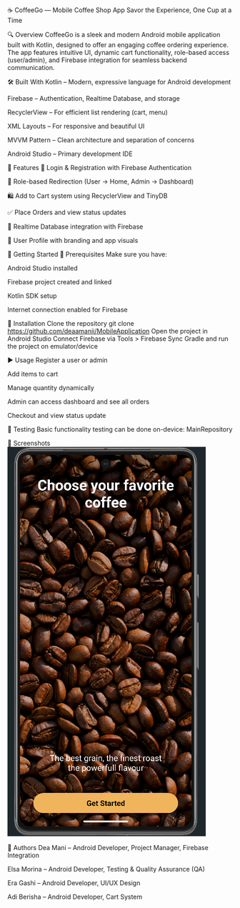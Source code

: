 ☕ CoffeeGo — Mobile Coffee Shop App
Savor the Experience, One Cup at a Time

🔍 Overview
CoffeeGo is a sleek and modern Android mobile application built with Kotlin, designed to offer an engaging coffee ordering experience. The app features intuitive UI, dynamic cart functionality, role-based access (user/admin), and Firebase integration for seamless backend communication.

🛠️ Built With
Kotlin – Modern, expressive language for Android development

Firebase – Authentication, Realtime Database, and storage

RecyclerView – For efficient list rendering (cart, menu)

XML Layouts – For responsive and beautiful UI

MVVM Pattern – Clean architecture and separation of concerns

Android Studio – Primary development IDE

📱 Features
🔐 Login & Registration with Firebase Authentication

🧾 Role-based Redirection (User → Home, Admin → Dashboard)

🛍️ Add to Cart system using RecyclerView and TinyDB

✅ Place Orders and view status updates

📡 Realtime Database integration with Firebase

👤 User Profile with branding and app visuals

🚀 Getting Started
🧰 Prerequisites
Make sure you have:

Android Studio installed

Firebase project created and linked

Kotlin SDK setup

Internet connection enabled for Firebase

🔧 Installation
Clone the repository
git clone https://github.com/deaamanii/MobileApplication
Open the project in Android Studio
Connect Firebase via Tools > Firebase
Sync Gradle and run the project on emulator/device

▶️ Usage
Register a user or admin

Add items to cart

Manage quantity dynamically

Admin can access dashboard and see all orders

Checkout and view status update

🧪 Testing
Basic functionality testing can be done on-device:
MainRepository

📸 Screenshots
![Drawable Folder Structure](assets/CoffeeMobileApp.png)

👥 Authors
Dea Mani – Android Developer, Project Manager, Firebase Integration

Elsa Morina – Android Developer, Testing & Quality Assurance (QA)

Era Gashi –  Android Developer, UI/UX Design

Adi Berisha – Android Developer, Cart System

